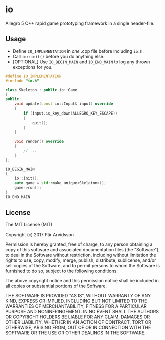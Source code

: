 # io

Allegro 5 C++ rapid game prototyping framework in a single header-file.

## Usage

* Define `IO_IMPLEMENTATION` in *one* .cpp file before including `io.h`.
* Call `io::init()` before you do anything else.
* [OPTIONAL] Use `IO_BEGIN_MAIN` and `IO_END_MAIN` to log any thrown exceptions for you.

```cpp
#define IO_IMPLEMENTATION
#include "io.h"

class Skeleton : public io::Game
{
public:
    void update(const io::Input& input) override
    {
        if (input.is_key_down(ALLEGRO_KEY_ESCAPE))
        {
            quit();
        }
    }
    
    void render() override
    {
        // ...
    }
};

IO_BEGIN_MAIN
{
    io::init();
    auto game = std::make_unique<Skeleton>();
    game->run();
}
IO_END_MAIN
```

## License
 
The MIT License (MIT)

Copyright (c) 2017 Pär Arvidsson

Permission is hereby granted, free of charge, to any person obtaining a copy of this software and associated documentation files (the "Software"), to deal in the Software without restriction, including without limitation the rights to use, copy, modify, merge, publish, distribute, sublicense, and/or sell copies of the Software, and to permit persons to whom the Software is furnished to do so, subject to the following conditions:

The above copyright notice and this permission notice shall be included in all copies or substantial portions of the Software.

THE SOFTWARE IS PROVIDED "AS IS", WITHOUT WARRANTY OF ANY KIND, EXPRESS OR IMPLIED, INCLUDING BUT NOT LIMITED TO THE WARRANTIES OF MERCHANTABILITY, FITNESS FOR A PARTICULAR PURPOSE AND NONINFRINGEMENT. IN NO EVENT SHALL THE AUTHORS OR COPYRIGHT HOLDERS BE LIABLE FOR ANY CLAIM, DAMAGES OR OTHER LIABILITY, WHETHER IN AN ACTION OF CONTRACT, TORT OR OTHERWISE, ARISING FROM, OUT OF OR IN CONNECTION WITH THE SOFTWARE OR THE USE OR OTHER DEALINGS IN THE SOFTWARE.
